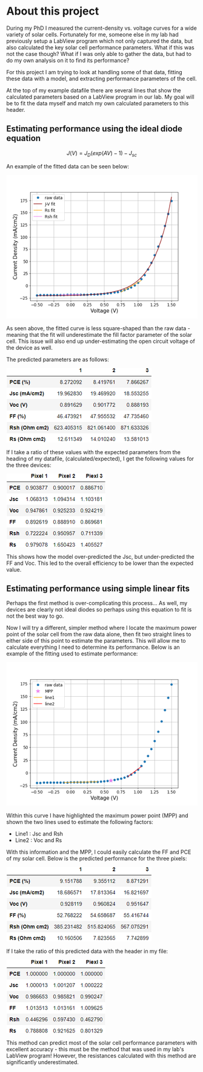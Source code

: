 # About this project

During my PhD I measured the current-density vs. voltage curves for a wide variety of solar cells. Fortunately for me, someone else in my lab had previously setup a LabView program which not only captured the data, but also calculated the key solar cell performance parameters. What if this was not the case though? What if I was only able to gather the data, but had to do my own analysis on it to find its performance?

For this project I am trying to look at handling some of that data, fitting these data with a model, and extracting performance parameters of the cell.

At the top of my example datafile there are several lines that show the calculated parameters based on a LabView program in our lab. My goal will be to fit the data myself and match my own calculated parameters to this header. 

## Estimating performance using the ideal diode equation

$$J(V) = J_{D} (exp(A V) - 1) - J_{sc}$$

An example of the fitted data can be seen below:

![fitted_JV](JVfit.png)

As seen above, the fitted curve is less square-shaped than the raw data - meaning that the fit will underestimate the fill factor parameter of the solar cell. This issue will also end up under-estimating the open circuit voltage of the device as well. 

The predicted parameters are as follows:

![solar_characteristics](chars.png)

If I take a ratio of these values with the expected parameters from the heading of my datafile, (calculated/expected), I get the following values for the three devices:

![solar_characteristics_ratios](char_ratio.png)

This shows how the model over-predicted the Jsc, but under-predicted the FF and Voc. This led to the overall efficiency to be lower than the expected value. 

## Estimating performance using simple linear fits

Perhaps the first method is over-complicating this process... As well, my devices are clearly not ideal diodes so perhaps using this equation to fit is not the best way to go. 

Now I will try a different, simpler method where I locate the maximum power point of the solar cell from the raw data alone, then fit two straight lines to either side of this point to estimate the parameters. This will allow me to calculate everything I need to determine its performance. Below is an example of the fitting used to estimate performance:

![linear_JV_fits](JVfit_linear.png)

Within this curve I have highlighted the maximum power point (MPP) and shown the two lines used to estimate the following factors:
- Line1 : Jsc and Rsh
- Line2 : Voc and Rs

With this information and the MPP, I could easily calculate the FF and PCE of my solar cell. Below is the predicted performance for the three pixels:

![parameters_lin_fit](chars_linear.png)

If I take the ratio of this predicted data with the header in my file:

![ratios_lin_fit](char_ratio_linear.png)

This method can predict most of the solar cell performance parameters with excellent accuracy - this must be the method that was used in my lab's LabView program! However, the resistances calculated with this method are significantly underestimated. 